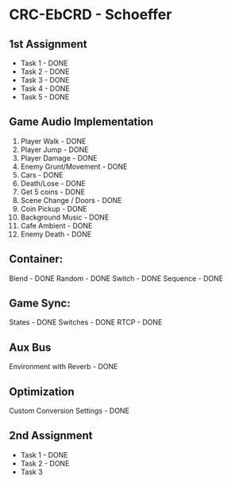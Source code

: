 # CRC-EbCRD - Schoeffer

## 1st Assignment
* Task 1 - DONE
* Task 2 - DONE
* Task 3 - DONE
* Task 4 - DONE
* Task 5 - DONE

## Game Audio Implementation
1. Player Walk - DONE
2. Player Jump - DONE
3. Player Damage - DONE
4. Enemy Grunt/Movement - DONE
5. Cars - DONE
6. Death/Lose - DONE
7. Get 5 coins - DONE
8. Scene Change / Doors - DONE
9. Coin Pickup - DONE
10. Background Music - DONE
11. Cafe Ambient - DONE
12. Enemy Death - DONE

## Container:
Blend - DONE
Random - DONE
Switch - DONE
Sequence - DONE

## Game Sync:
States - DONE
Switches - DONE
RTCP - DONE

## Aux Bus
Environment with Reverb - DONE

## Optimization
Custom Conversion Settings - DONE

## 2nd Assignment
* Task 1 - DONE
* Task 2 - DONE
* Task 3
